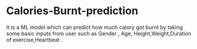# Calories-Burnt-prediction
 It is a ML model which can predict how much calory got burnt by taking some basic inputs from user such as Gender , Age, Height,Weight,Duration of exercise,Heartbeat .
